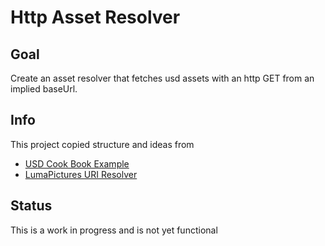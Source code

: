 # Http Asset Resolver

## Goal
Create an asset resolver that fetches usd assets with an http GET from an implied baseUrl.


## Info
This project copied structure and ideas from
- [USD Cook Book Example](https://github.com/ColinKennedy/USD-Cookbook/tree/master/plugins/custom_resolver)
- [LumaPictures URI Resolver](https://github.com/LumaPictures/usd-uri-resolver/tree/master)


## Status
This is a work in progress and is not yet functional